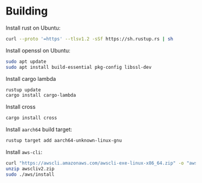 

# Building

Install rust on Ubuntu:

```bash
curl --proto '=https' --tlsv1.2 -sSf https://sh.rustup.rs | sh
```

Install openssl on Ubuntu:

```bash
sudo apt update
sudo apt install build-essential pkg-config libssl-dev
```

Install cargo lambda

```bash
rustup update
cargo install cargo-lambda
```

Install cross

```bash
cargo install cross
```

Install `aarch64` build target:

```bash
rustup target add aarch64-unknown-linux-gnu
```

Install `aws-cli`:

```bash
curl "https://awscli.amazonaws.com/awscli-exe-linux-x86_64.zip" -o "awscliv2.zip"
unzip awscliv2.zip
sudo ./aws/install
```